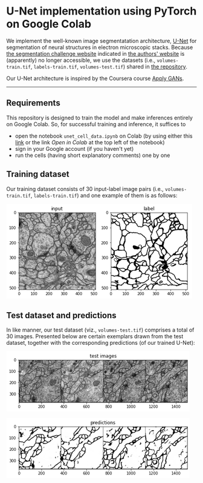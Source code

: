 # U-Net implementation using PyTorch on Google Colab

We implement the well-known image segmentatation architecture, [U-Net](https://arxiv.org/abs/1505.04597) for segmentation of neural structures in electron microscopic stacks.
Because [the segmentation challenge website](brainiac2.mit.edu/isbi_challenge/) indicated in [the authors' website](https://lmb.informatik.uni-freiburg.de/people/ronneber/u-net/)
is (apparently) no longer accessible, we use the datasets (i.e., `volumes-train.tif`, `labels-train.tif`, `volumes-test.tif`) shared in [the repository](https://github.com/zhixuhao/unet/tree/master/data/membrane).

Our U-Net architecture is inspired by the Coursera course [Apply GANs](https://www.coursera.org/learn/apply-generative-adversarial-networks-gans/home/week/2).

---

## Requirements
This repository is designed to train the model and make inferences entirely on Google Colab. So, for successful training and inference, it suffices to

- open the notebook `unet_cell_data.ipynb` on Colab (by using either this [link](https://colab.research.google.com/github/byrkbrk/unet-implementation/blob/main/unet_cell_data.ipynb) or the link *Open in Colab* at the top left of the notebook)
- sign in your Google account (if you haven't yet)
- run the cells (having short explanatory comments) one by one

## Training dataset

Our training dataset consists of 30 input-label image pairs (i.e., `volumes-train.tif`, `labels-train.tif`) and one example of them is as follows:

![input-label-pair](./images-for-readme/input-label-pair.png)

## Test dataset and predictions

In like manner, our test dataset (viz., `volumes-test.tif`) comprises a total of 30 images. Presented below are certain exemplars drawn from the test dataset, together with the corresponding predictions (of our trained U-Net):

![test-images](./images-for-readme/test-images.png)

![predictions](./images-for-readme/predictions.png)
